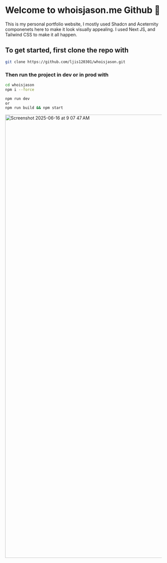 # Welcome to whoisjason.me Github 🌈

This is my personal portfolio website, I mostly used Shadcn and Aceternity componenets here to make it look visually appealing. I used Next JS, and Tailwind CSS to make it all happen. 

## To get started, first clone the repo with 
```bash
git clone https://github.com/ljis120301/whoisjason.git
```
### Then run the project in dev or in prod with 
```bash
cd whoisjason
npm i --force

npm run dev
or
npm run build && npm start 

```

<img width="1421" alt="Screenshot 2025-06-16 at 9 07 47 AM" src="https://github.com/user-attachments/assets/030c9425-47c6-47f0-a70c-3f7c3f8fd09c" />
